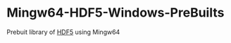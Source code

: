 # Mingw64-HDF5-Windows-PreBuilts
Prebuit library of [HDF5](https://github.com/HDFGroup/hdf5) using Mingw64
